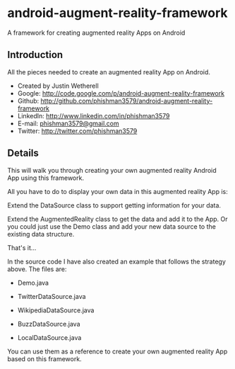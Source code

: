 android-augment-reality-framework
=================================

A framework for creating augmented reality Apps on Android

## Introduction

All the pieces needed to create an augmented reality App on Android.

* Created by Justin Wetherell
* Google:   http://code.google.com/p/android-augment-reality-framework
* Github:   http://github.com/phishman3579/android-augment-reality-framework
* LinkedIn: http://www.linkedin.com/in/phishman3579
* E-mail:   phishman3579@gmail.com
* Twitter:  http://twitter.com/phishman3579

## Details

This will walk you through creating your own augmented reality Android App using this framework.

All you have to do to display your own data in this augmented reality App is:

Extend the DataSource class to support getting information for your data.

Extend the AugmentedReality class to get the data and add it to the App. Or you could just use the Demo class and add your new data source to the existing data structure.

That's it...

In the source code I have also created an example that follows the strategy above. The files are:

* Demo.java

* TwitterDataSource.java

* WikipediaDataSource.java

* BuzzDataSource.java

* LocalDataSource.java

You can use them as a reference to create your own augmented reality App based on this framework.

